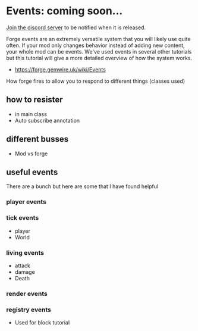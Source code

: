 # Events: coming soon...   
[Join the discord server](https://discord.gg/VbZVnRd) to be notified when it is released. 

Forge events are an extremely versatile system that you will likely use quite often. If your mod only changes behavior instead of adding new content, your whole mod can be events. We've used events in several other tutorials but this tutorial will give a more detailed overview of how the system works. 

- https://forge.gemwire.uk/wiki/Events

How forge fires to allow you to respond to different things (classes used)

## how to resister

- in main class
- Auto subscribe annotation

## different busses

- Mod vs forge

## useful events

There are a bunch but here are some that I have found helpful



### player events

### tick events

- player
- World

### living events 

- attack
- damage
- Death

### render events

### registry events

- Used for block tutorial

### 